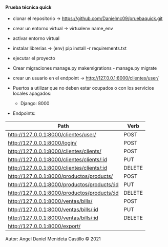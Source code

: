 #### Prueba técnica quick

- clonar el repositorio -> https://github.com/Danielmc09/pruebaquick.git
- crear un entorno virtual  -> virtualenv name_env
- activar entorno virtual 
- instalar librerias  ->  (env) pip install -r requirements.txt 
- ejecutar el proyecto 
- Crear migraciones manage.py makemigrations - manage.py migrate
- crear un usuario en el endpoint -> http://127.0.0.1:8000/clientes/user/

- Puertos a utilizar que no deben estar ocupados o con los servicios locales apagados:
  - Django: 8000

- Endpoints:

|Path|Verb
|----|----
|http://127.0.0.1:8000/clientes/user/|POST
|http://127.0.0.1:8000/login/|POST
|http://127.0.0.1:8000/clientes/clients/|POST
|http://127.0.0.1:8000/clientes/clients/:id|PUT
|http://127.0.0.1:8000/clientes/clients/:id|DELETE
|http://127.0.0.1:8000/productos/products/|POST
|http://127.0.0.1:8000/productos/products/:id|PUT
|http://127.0.0.1:8000/productos/products/:id|DELETE
|http://127.0.0.1:8000/ventas/bills/|POST
|http://127.0.0.1:8000/ventas/bills/:id|PUT
|http://127.0.0.1:8000/ventas/bills/:id|DELETE
|http://127.0.0.1:8000/export/


Autor: Angel Daniel Menideta Castillo © 2021
